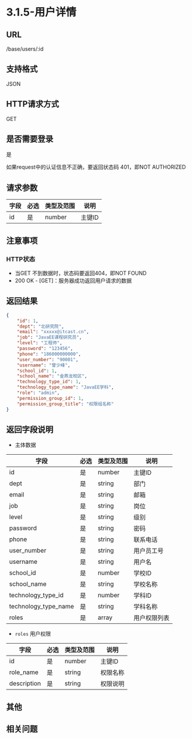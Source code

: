 # 3.1.5-用户详情

## URL

/base/users/:id

## 支持格式

JSON

## HTTP请求方式

GET

## 是否需要登录

是

如果request中的认证信息不正确，要返回状态码 401，即NOT AUTHORIZED

## 请求参数

字段 | 必选 | 类型及范围 | 说明
----|------|----------|-------------
id    |   是   | number    | 主键ID

## 注意事项

### HTTP状态

- 当GET 不到数据时，状态码要返回404，即NOT FOUND
- 200 OK - [GET]：服务器成功返回用户请求的数据

## 返回结果

```json
{
    "id": 1,
    "dept": "北研究院",
    "email": "xxxxx@itcast.cn",
    "job": "JavaEE课程研究员",
    "level": "工程师",
    "password": "123456",
    "phone": "186000000000",
    "user_number": "90001",
    "username": "曾少峰",
    "school_id": 1,
    "school_name": "金燕龙校区",
    "technology_type_id": 1,
    "technology_type_name": "JavaEE学科",
    "role": "admin",
    "permission_group_id": 1,
    "permission_group_title": "权限组名称"
}
```

## 返回字段说明

- 主体数据

字段 | 必选 | 类型及范围 | 说明
----|------|----------|-------------
id                      |   是   | number    | 主键ID
dept                    |   是   | string  | 部门
email                   |   是   | string  | 邮箱
job                     |   是   | string  | 岗位
level                   |   是   | string  | 级别
password                |   是   | string  | 密码
phone                   |   是   | string  | 联系电话
user_number             |   是   | string  | 用户员工号
username                |   是   | string  | 用户名
school_id               |   是   | number  | 学校ID
school_name             |   是   | string  | 学校名称
technology_type_id      |   是   | number  | 学科ID
technology_type_name    |   是   | string  | 学科名称
roles                   |   是   | array   | 用户权限列表

- `roles` 用户权限

字段 | 必选 | 类型及范围 | 说明
----|------|----------|-------------
id                      |   是   | number    | 主键ID
role_name               |   是   | string  | 权限名称
description             |   是   | string  | 权限说明

## 其他

## 相关问题


